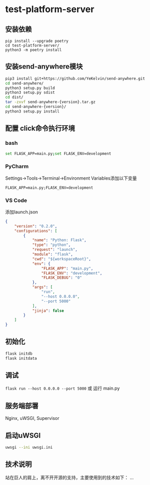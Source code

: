 # test-platform-server

## 安装依赖

```shell
pip install --upgrade poetry
cd test-platform-server/
python3 -m poetry install
```

## 安装send-anywhere模块

```bash
pip3 install git+https://github.com/YeKelvin/send-anywhere.git
cd send-anywhere/
python3 setup.py build
python3 setup.py sdist
cd dist/
tar -zxvf send-anywhere-{version}.tar.gz
cd send-anywhere-{version}/
python3 setup.py install
```

## 配置 click命令执行环境

### bash

```bash
set FLASK_APP=main.py;set FLASK_ENV=development
```

### PyCharm

Settings->Tools->Terminal->Environment Variables添加以下变量

```args
FLASK_APP=main.py;FLASK_ENV=development
```

### VS Code

添加launch.json

```json
{
    "version": "0.2.0",
    "configurations": [
        {
            "name": "Python: Flask",
            "type": "python",
            "request": "launch",
            "module": "flask",
            "cwd": "${workspaceRoot}",
            "env": {
                "FLASK_APP": "main.py",
                "FLASK_ENV": "development",
                "FLASK_DEBUG": "0"
            },
            "args": [
                "run",
                "--host 0.0.0.0",
                "--port 5000"
            ],
            "jinja": false
        }
    ]
}
```

## 初始化

```bash
flask initdb
flask initdata
```

## 调试

`flask run --host 0.0.0.0 --port 5000`
或
运行 main.py

## 服务端部署

Nginx, uWSGI, Supervisor

## 启动uWSGI

```bash
uwsgi --ini uwsgi.ini
```

## 技术说明

站在巨人的肩上，离不开开源的支持，主要使用到的技术如下：
...
